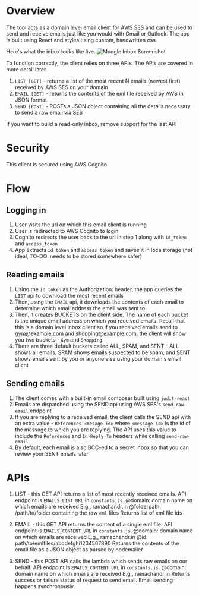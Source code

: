 # Overview

The tool acts as a domain level email client for AWS SES and can be used to send and receive emails just like you would with Gmail or Outlook. The app is built using React and styles using custom, handwritten css.

Here's what the inbox looks like live.
![Moogle Inbox Screenshot](https://github.com/moogle-cc/email/blob/b98a3d192e5cf91f58dffa72a0a7677d030b2fc0/images/Moogle%20Email%20Screenshot.png)

To function correctly, the client relies on three APIs. The APIs are covered in more detail later.

1. `LIST [GET]` - returns a list of the most recent N emails (newest first) received by AWS SES on your domain
2. `EMAIL [GET]` - returns the contents of the eml file received by AWS in JSON format
3. `SEND [POST]` - POSTs a JSON object containing all the details necessary to send a raw email via SES

If you want to build a read-only inbox, remove support for the last API

# Security

This client is secured using AWS Cognito

# Flow

## Logging in
1. User visits the url on which this email client is running
2. User is redirected to AWS Cognito to login 
3. Cognito redirects the user back to the url in step 1 along with `id_token` and `access_token`
4. App extracts `id_token` and `access_token` and saves it in localstorage (not ideal, TO-DO: needs to be stored somewhere safer)

## Reading emails
1. Using the `id_token` as the Authorization: header, the app queries the `LIST` api to download the most recent emails
2. Then, using the `EMAIL` api, it downloads the contents of each email to determine which email address the email was sent to
3. Then, it creates BUCKETS on the client side. The name of each bucket is the unique email address on which you received emails. Recall that this is a domain level inbox client so if you received emails send to gym@example.com and shopping@example.com, the client will show you two buckets - `Gym` and `Shopping`
4. There are three default buckets called ALL, SPAM, and SENT - ALL shows all emails, SPAM shows emails suspected to be spam, and SENT shows emails sent by you or anyone else using your domain's email client

## Sending emails
1. The client comes with a built-in email composer built using `jodit-react`
2. Emails are dispatched using the SEND api using AWS SES's `send-raw-email` endpoint
3. If you are replying to a received email, the client calls the SEND api with an extra value - `References <mesage-id>` where `<message-id>` is the id of the message to which you are replying. The API uses this value to include the `References` and `In-Reply-To` headers while calling `send-raw-email`
4. By default, each email is also BCC-ed to a secret inbox so that you can review your SENT emails later

# APIs

1. LIST - this GET API returns a list of most recently received emails. API endpoint is `EMAILS_LIST_URL` in `constants.js`.
   @domain: domain name on which emails are received E.g., ramachandr.in
   @folderpath: /path/to/folder containing the raw `eml` files
   Returns list of eml file ids

2. EMAIL - this GET API returns the content of a single eml file. API endpoint is `EMAILS_CONTENT_URL` in `constants.js`.
   @domain: domain name on which emails are received E.g., ramachandr.in
   @id: path/to/emlfiles/abcdefghi1234567890
   Returns the contents of the email file as a JSON object as parsed by nodemailer

3. SEND - this POST API calls the lambda which sends raw emails on our behalf. API endpoint is `EMAILS_CONTENT_URL` in `constants.js`.
   @domain: domain name on which emails are received E.g., ramachandr.in
   Returns success or failure status of request to send email. Email sending happens synchronously. 